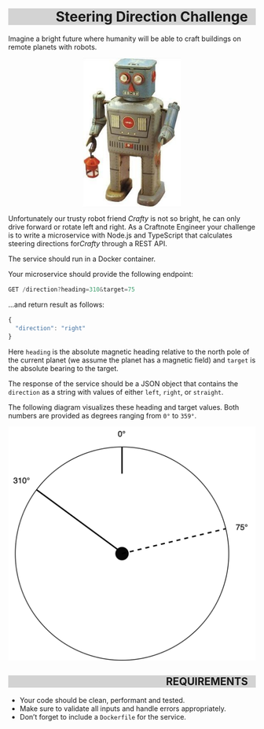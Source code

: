 <style>
  h1, h2 {
    display: flex;
    justify-content:flex-end;
    align-items:center;

    padding: 0 1rem;

    background-color: lightgrey;
  }
</style>

# Steering Direction Challenge

Imagine a bright future where humanity will be able to craft buildings on remote planets with robots.

<div style="display:flex;justify-content:center;align-items:center">
  <img src="docs/robot.jpg" width="200" alt="robot" />
</div>

Unfortunately our trusty robot friend *​Crafty​* is not so bright, he can only drive forward or rotate left and right.
As a Craftnote Engineer your challenge is to write a microservice with Node.js and TypeScript that calculates steering directions for *​Crafty​* through a REST API.

The service should run in a Docker container.

Your microservice should provide the following endpoint:

```javascript
GET /direction?heading=310&target=75
```

...and return result as follows:

```javascript
{
  "direction": "right"
}
```

Here `​heading​` is the absolute magnetic heading relative to the north pole of the current planet (we assume the planet has a magnetic field) and `​target​` is the absolute bearing to the target.

The response of the service should be a JSON object that contains the `​direction` as a string with values of either `​left​`, `​right​`, or `​straight​`.

The following diagram visualizes these heading and target values. Both numbers are provided as degrees ranging from `0°` to `359°`.

<div style="display:flex;justify-content:center;align-items:center">
  <img src="docs/360.png" width="600" />
</div>

## REQUIREMENTS

* Your code should be clean, performant and tested.
* Make sure to validate all inputs and handle errors appropriately.
* Don’t forget to include a `Dockerfile` for the service.
